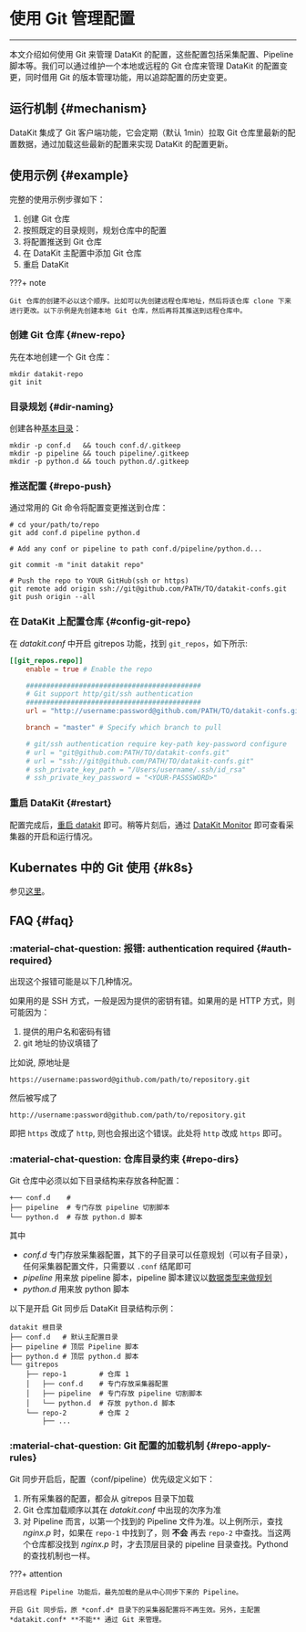 # 使用 Git 管理配置
---

本文介绍如何使用 Git 来管理 DataKit 的配置，这些配置包括采集配置、Pipeline 脚本等。我们可以通过维护一个本地或远程的 Git 仓库来管理 DataKit 的配置变更，同时借用 Git 的版本管理功能，用以追踪配置的历史变更。


## 运行机制 {#mechanism}

DataKit 集成了 Git 客户端功能，它会定期（默认 1min）拉取 Git 仓库里最新的配置数据，通过加载这些最新的配置来实现 DataKit 的配置更新。

## 使用示例 {#example}

完整的使用示例步骤如下：

1. 创建 Git 仓库
1. 按照既定的目录规则，规划仓库中的配置
1. 将配置推送到 Git 仓库
1. 在 DataKit 主配置中添加 Git 仓库
1. 重启 DataKit

???+ note

    Git 仓库的创建不必以这个顺序。比如可以先创建远程仓库地址，然后将该仓库 clone 下来进行更改。以下示例是先创建本地 Git 仓库，然后再将其推送到远程仓库中。

### 创建 Git 仓库 {#new-repo}

先在本地创建一个 Git 仓库：

```shell
mkdir datakit-repo
git init
```

### 目录规划 {#dir-naming}

创建各种[基本目录](git-config-how-to.md#repo-dirs)：

```shell
mkdir -p conf.d   && touch conf.d/.gitkeep
mkdir -p pipeline && touch pipeline/.gitkeep
mkdir -p python.d && touch python.d/.gitkeep
```

### 推送配置 {#repo-push}

通过常用的 Git 命令将配置变更推送到仓库：

```shell
# cd your/path/to/repo
git add conf.d pipeline python.d

# Add any conf or pipeline to path conf.d/pipeline/python.d...

git commit -m "init datakit repo"

# Push the repo to YOUR GitHub(ssh or https)
git remote add origin ssh://git@github.com/PATH/TO/datakit-confs.git
git push origin --all
```

### 在 DataKit 上配置仓库 {#config-git-repo}

在 *datakit.conf* 中开启 gitrepos 功能，找到 `git_repos`，如下所示:

```toml
[[git_repos.repo]]
	enable = true # Enable the repo

	###########################################
	# Git support http/git/ssh authentication
	###########################################
	url = "http://username:password@github.com/PATH/TO/datakit-confs.git"

	branch = "master" # Specify which branch to pull

	# git/ssh authentication require key-path key-password configure
	# url = "git@github.com:PATH/TO/datakit-confs.git"
	# url = "ssh://git@github.com/PATH/TO/datakit-confs.git"
	# ssh_private_key_path = "/Users/username/.ssh/id_rsa"
	# ssh_private_key_password = "<YOUR-PASSSWORD>"
```

### 重启 DataKit {#restart}

配置完成后，[重启 datakit](datakit-service-how-to.md#manage-service) 即可。稍等片刻后，通过 [DataKit Monitor](datakit-monitor.md) 即可查看采集器的开启和运行情况。

## Kubernates 中的 Git 使用 {#k8s}

参见[这里](datakit-daemonset-deploy.md#env-git)。

## FAQ {#faq}

### :material-chat-question: 报错: authentication required {#auth-required}

出现这个报错可能是以下几种情况。

如果用的是 SSH 方式，一般是因为提供的密钥有错。如果用的是 HTTP 方式，则可能因为：

1. 提供的用户名和密码有错
1. git 地址的协议填错了

比如说, 原地址是

```
https://username:password@github.com/path/to/repository.git
```

然后被写成了

```
http://username:password@github.com/path/to/repository.git
```

即把 `https` 改成了 `http`, 则也会报出这个错误。此处将 `http` 改成 `https` 即可。

### :material-chat-question: 仓库目录约束 {#repo-dirs}

Git 仓库中必须以如下目录结构来存放各种配置：

```
+── conf.d    # 
├── pipeline  # 专门存放 pipeline 切割脚本
└── python.d  # 存放 python.d 脚本
```

其中

- *conf.d* 专门存放采集器配置，其下的子目录可以任意规划（可以有子目录），任何采集器配置文件，只需要以 `.conf` 结尾即可
- *pipeline* 用来放 pipeline 脚本，pipeline 脚本建议以[数据类型来做规划](datakit-pl-global.md#loading)
- *python.d* 用来放 python 脚本

以下是开启 Git 同步后 DataKit 目录结构示例：

```
datakit 根目录
├── conf.d   # 默认主配置目录
├── pipeline # 顶层 Pipeline 脚本
├── python.d # 顶层 python.d 脚本
└── gitrepos
    ├── repo-1        # 仓库 1
    │   ├── conf.d    # 专门存放采集器配置
    │   ├── pipeline  # 专门存放 pipeline 切割脚本
    │   └── python.d  # 存放 python.d 脚本
    └── repo-2        # 仓库 2
        ├── ...
```

### :material-chat-question: Git 配置的加载机制 {#repo-apply-rules}

Git 同步开启后，配置（conf/pipeline）优先级定义如下：

1. 所有采集器的配置，都会从 gitrepos 目录下加载
1. Git 仓库加载顺序以其在 *datakit.conf* 中出现的次序为准
1. 对 Pipeline 而言，以第一个找到的 Pipeline 文件为准。以上例所示，查找 *nginx.p* 时，如果在 `repo-1` 中找到了，则 **不会** 再去 `repo-2` 中查找。当这两个仓库都没找到 *nginx.p* 时，才去顶层目录的 pipeline 目录查找。Pythond 的查找机制也一样。

???+ attention

    开启远程 Pipeline 功能后，最先加载的是从中心同步下来的 Pipeline。

    开启 Git 同步后，原 *conf.d* 目录下的采集器配置将不再生效。另外，主配置 *datakit.conf* **不能** 通过 Git 来管理。
